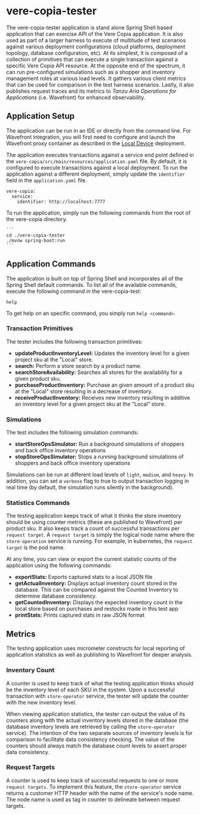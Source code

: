 # vere-copia-tester

The vere-copia-tester application is stand alone Spring Shell based application that can exercise API of the Vere Copia application.  It is
also used as part of a larger harness to execute of multitude of test scenarios against various deployment configurations (cloud platforms, 
deployment topology, database configuration, etc).  At its simplest, it is composed of a collection of primitives that can execute a single transaction
against a specific Vere Copia API resource.  At the opposite end of the spectrum, it can run pre-configured simulations such as a shopper and 
inventory management roles at various load levels.  It gathers various client metrics that can be used for comparison in the test
harness scenarios.  Lastly, it also publishes request traces and its metrics to *Tanzu Aria Operations for Applications* (i.e. Wavefront)
for enhanced observability.

## Application Setup

The application can be run in an IDE or directly from the command line.  For Wavefront integration, you will first need to configure and launch 
the Wavefront proxy container as described in the [Local Device](../doc/LocalDeviceDeployment.md) deployment.

The application executes transactions against a service end point defined in the `vere-copia/src/main/resources/application.yaml` file.  By default,
it is configured to execute transactions against a local deployment.  To run the application against a different deployment, simply update the
`identifier` field in the `application.yaml` file.

```
vere-copia:
  service:
    identifier: http://localhost:7777
```

To run the application, simply run the following commands from the root of the vere-copia directory.

    ```
    cd ./vere-copia-tester
    ./mvnw spring-boot:run
    ```
    
## Application Commands

The application is built on top of Spring Shell and incorporates all of the Spring Shell default commands.  To list all of the available commands, execute the 
following command in the vere-copia-test:

```
help
```

To get help on an specific command, you simply run `help <command>`.

### Transaction Primitives

The tester includes the following transaction primitives:

- **updateProductInventoryLevel:** Updates the inventory level for a given project sku at the "Local" store.
- **search:** Perform a store search by a product name.
- **searchStoreAvailability:** Searches all stores for the availability for a given product sku.
- **purchaseProductInventory:** Purchase an given amount of a product sku at the "Local" store resulting in a decrease of inventory.
- **receiveProductInventory:** Receives new inventory resulting in additive an inventory level for a given project sku at the "Local" store.

### Simulations

The test includes the following simulation commands:

- **startStoreOpsSimulator:** Run a background simulations of shoppers and back office inventory operations
- **stopStoreOpsSimulator:** Stops a running background simulations of shoppers and back office inventory operations

Simulations can be run at different load levels of `light`, `medium`, and `heavy`.  In addition, you can set a `verbose` flag to true to output 
transaction logging in real time (by default, the simulation runs silently in the background).

### Statistics Commands

The testing application keeps track of what it thinks the store inventory should be using counter metrics (these are published to Wavefront)
per product sku.  It also keeps track a count of successful transactions per `request target`.  A `request target` is simply the logical node name
where the `store-operation` service is running.  For example, in kubernetes, the `request target` is the pod name.  

At any time, you can view or export the current statistic counts of the application using the following commands:

- **exportStats:** Exports captured stats to a local JSON file
- **getActualInventory:** Displays actual inventory count stored in the database.  This can be compared against the Counted Inventory to determine database consistency.
- **getCountedInventory:** Displays the expected inventory count in the local store based on purchases and restocks made in this test app
- **printStats:** Prints captured stats in raw JSON format

## Metrics

The testing application uses micrometer constructs for local reporting of application statistics as well as publishing to Wavefront for deeper analysis.

### Inventory Count

A counter is used to keep track of what the testing application thinks should be the inventory level of each SKU in the system.  Upon a successful
transaction with `store-operator` service, the tester will update the counter with the new inventory level.  

When viewing application statistics, the tester can output the value of its counters along with the actual inventory levels stored in the database (the database
inventory levels are retrieved by calling the `store-operator` service).  The intention of the two separate sources of inventory levels is for comparison to facilitate
data consistency checking.  The value of the counters should always match the database count levels to assert proper data consistency.

###  Request Targets

A counter is used to keep track of successful requests to one or more `request targets`.  To implement this feature, the `store-operator` service returns a customer HTTP header
with the name of the service's node name.  The node name is used as tag in counter to delineate between request targets.
 

